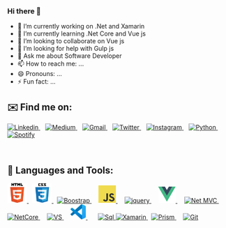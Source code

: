 ### Hi there 👋



- 🔭 I’m currently working on .Net and Xamarin
- 🌱 I’m currently learning .Net Core and Vue js
- 👯 I’m looking to collaborate on Vue js
- 🤔 I’m looking for help with Gulp js 
- 💬 Ask me about Software Developer
- 📫 How to reach me: ...
- 😄 Pronouns: ...
- ⚡ Fun fact: ...

## ✉️ Find me on:


<p align="start">
 <a href="https://www.linkedin.com/in/mesuttsolak/" target="_blank" rel="noopener noreferrer">
 <img src="https://cdn-icons-png.flaticon.com/512/174/174857.png" alt="Linkedin" height="35">
 </a>
 &nbsp;&nbsp;
 <a href="https://mesuttsolak.medium.com/" target="_blank" rel="noopener noreferrer"> 
 <img src="https://webmasto.com/wp-content/uploads/2017/08/Medium-App-Icon-2017.png" alt="Medium" height="40">
 </a>
 &nbsp;&nbsp;
 <a href="mailto:mesuttsolakk@gmail.com"> <img src="https://upload.wikimedia.org/wikipedia/commons/thumb/8/8c/Gmail_Icon_%282013-2020%29.svg/2560px-Gmail_Icon_%282013-2020%29.svg.png" alt="Gmail" height="35">
 </a>
 &nbsp;&nbsp;
   <a href="https://twitter.com/mesuttsolak"> 
  <img src="https://upload.wikimedia.org/wikipedia/commons/thumb/4/4f/Twitter-logo.svg/934px-Twitter-logo.svg.png" alt="Twitter" height="35">
 </a>
  &nbsp;&nbsp;
  <a href="https://www.instagram.com/mesutsolakk/">
  <img src="https://upload.wikimedia.org/wikipedia/commons/thumb/a/a5/Instagram_icon.png/2048px-Instagram_icon.png" height="40" alt="Instagram">
  </a>
    &nbsp;&nbsp;
 <a href="https://youtube.com/mesutsolak">
   <img src="https://cdn.icon-icons.com/icons2/1907/PNG/512/iconfinder-youtube-4555888_121363.png" alt="Python" height="40" alt="Youtube">
 </a>
   &nbsp;&nbsp;
   <a href="https://www.youtube.com/channel/UCBLaLYvrpK_YGljpTTqf20w"> 

 <img src="https://camo.githubusercontent.com/c7242d94c7443a087542938b51c1cb84ee4a99cc1c3264f68c5dcf48535c776f/68747470733a2f2f706c61792d6c682e676f6f676c6575736572636f6e74656e742e636f6d2f5572593742415a2d5866584770666b655767307a4343656f2d377261733444436f52616c435f57585857544b3971356230497737423059514d7356785a614e4237444d" height="40" alt="Spotify">
 </a>
</p>

<br />

## 🧰 Languages and Tools:

<p align="start">
<a href="https://www.w3.org/html/">
  <img
    src="https://raw.githubusercontent.com/github/explore/80688e429a7d4ef2fca1e82350fe8e3517d3494d/topics/html/html.png"
    alt="Html"
    height="45"
  />
  </a>
  &nbsp;
  <a href="https://www.w3schools.com/css/">
  <img
    src="https://raw.githubusercontent.com/github/explore/80688e429a7d4ef2fca1e82350fe8e3517d3494d/topics/css/css.png"
    alt="Css"
    height="45"
  />
  </a>
  &nbsp;
  <a href="https://getbootstrap.com/">
  <img
    src="https://cdn-icons-png.flaticon.com/512/5968/5968672.png"
    alt="Boostrap"
    height="40"
  />
  </a>
  &nbsp;
  &nbsp;
    <a href="https://developer.mozilla.org/en-US/docs/Web/JavaScript">
  <img
    src="https://raw.githubusercontent.com/github/explore/80688e429a7d4ef2fca1e82350fe8e3517d3494d/topics/javascript/javascript.png"
    alt="Javascript"
    height="40"
  />
  </a>
  &nbsp;
  &nbsp;
    <a href="https://jquery.com/">
  <img
    src="https://cdn.iconscout.com/icon/free/png-256/jquery-8-1175153.png"
    alt="jquery"
    height="40"
  />
  </a>
   &nbsp;
   &nbsp;
   <a href="https://vuejs.org/">
  <img
    src="https://raw.githubusercontent.com/github/explore/80688e429a7d4ef2fca1e82350fe8e3517d3494d/topics/vue/vue.png"
    alt="Vue"
    height="40"
  />
  </a>
    &nbsp;
    &nbsp;
       <a href="https://dotnet.microsoft.com/">
  <img
    src="https://upload.wikimedia.org/wikipedia/commons/0/0e/Microsoft_.NET_logo.png?20200524033331"
    alt="Net MVC"
    height="40"
  />
  </a>
    &nbsp;
     &nbsp;
     <a href="https://docs.microsoft.com/en-us/dotnet/core/introduction">
  <img
    src="https://upload.wikimedia.org/wikipedia/commons/thumb/e/ee/.NET_Core_Logo.svg/1200px-.NET_Core_Logo.svg.png"
    alt="NetCore"
    height="40"
  />
  </a>
    &nbsp;
     &nbsp;
     <a href="https://visualstudio.microsoft.com/vs/">
  <img
    src="https://static.techspot.com/images2/downloads/topdownload/2022/05/2022-05-13-ts3_thumbs-b19.png"
    alt="VS"
    height="35"
  />
  </a>
   &nbsp;
    &nbsp;
    <a href="https://code.visualstudio.com/">
  <img
    src="https://raw.githubusercontent.com/github/explore/80688e429a7d4ef2fca1e82350fe8e3517d3494d/topics/visual-studio-code/visual-studio-code.png"
    alt="VS Code"
    height="35"
  />
  </a>
    &nbsp;
    &nbsp;
     &nbsp;
     <a href="https://www.w3schools.com/sql/">
  <img
    src="https://blog.trdesigner.net/wp-content/uploads/logoAzureSql.png"
    alt="Sql"
    height="38"
  />
  </a>
  <a href="https://dotnet.microsoft.com/en-us/apps/xamarin">
  <img
    src="https://akademi.bilgeadam.com/wp-content/uploads/2021/11/Xamarin-5-340x200.png"
    alt="Xamarin"
    height="42"
  />
  </a>
   &nbsp;
   <a href="https://prismlibrary.com/docs/xamarin-forms/Getting-Started.html">
  <img
    src="https://miro.medium.com/max/745/1*q223Ml7emD6RKgZaiqnW8Q.png"
    alt="Prism"
    height="35"
  />
  </a>
    &nbsp;
     &nbsp;
     <a href="https://git-scm.com/">
  <img
src="https://camo.githubusercontent.com/bc60041f5ea7b022c6419b73a15aaac12a2ede682867ec0d3e3c9ec374dce54b/68747470733a2f2f696d672e69636f6e73382e636f6d2f636f6c6f722f34382f3030303030302f6769742e706e67"
    alt="Git"
    height="40"
  />
  </a>
</p>

